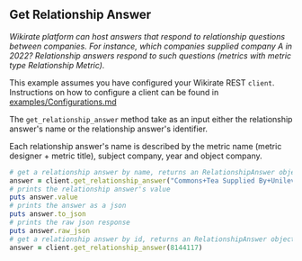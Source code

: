 ## Get Relationship Answer

_Wikirate platform can host answers that respond to relationship questions between companies. For instance, which
companies supplied company A in 2022? Relationship answers respond to such questions (metrics with metric type
Relationship Metric)._

This example assumes you have configured your Wikirate REST `client`. Instructions on how to configure a client can be
found in [examples/Configurations.md](https://github.com/wikirate/wikirate4ruby/blob/main/examples/Configuration.md)

The `get_relationship_answer` method take as an input either the relationship answer's name or the relationship answer's
identifier.

Each relationship answer's name is described by the metric name (metric designer + metric title), subject company, year
and object company.

```ruby
# get a relationship answer by name, returns an RelationshipAnswer object
answer = client.get_relationship_answer("Commons+Tea Supplied By+Unilever+2021+Beitia Tea")
# prints the relationship answer's value
puts answer.value
# prints the answer as a json
puts answer.to_json
# prints the raw json response
puts answer.raw_json
# get a relationship answer by id, returns an RelationshipAnswer object
answer = client.get_relationship_answer(8144117)
```